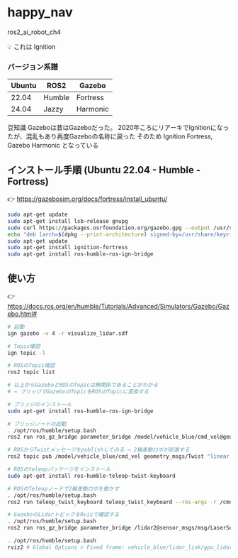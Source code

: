# happy_nav
ros2_ai_robot_ch4

💡 これは Ignition

### バージョン系譜

| Ubuntu | ROS2 | Gazebo |
| -- | -- | -- |
| 22.04 | Humble | Fortress |
| 24.04 | Jazzy | Harmonic |

豆知識
Gazeboは昔はGazeboだった。
2020年ころにリアーキでIgnitionになったが、混乱もあり再度Gazeboの名称に戻った
そのため Ignition Fortress, Gazebo Harmonic となっている

## インストール手順 (Ubuntu 22.04 - Humble - Fortress)

👉 https://gazebosim.org/docs/fortress/install_ubuntu/

```bash
sudo apt-get update
sudo apt-get install lsb-release gnupg
sudo curl https://packages.osrfoundation.org/gazebo.gpg --output /usr/share/keyrings/pkgs-osrf-archive-keyring.gpg
echo "deb [arch=$(dpkg --print-architecture) signed-by=/usr/share/keyrings/pkgs-osrf-archive-keyring.gpg] http://packages.osrfoundation.org/gazebo/ubuntu-stable $(lsb_release -cs) main" | sudo tee /etc/apt/sources.list.d/gazebo-stable.list > /dev/null
sudo apt-get update
sudo apt-get install ignition-fortress
sudo apt-get install ros-humble-ros-ign-bridge
```

## 使い方

👉 https://docs.ros.org/en/humble/Tutorials/Advanced/Simulators/Gazebo/Gazebo.html#

```bash
# 起動
ign gazebo -v 4 -r visualize_lidar.sdf

# Topic確認
ign topic -l

# ROSのTopic確認
ros2 topic list

# 以上からGazeboとROSのTopicは無関係であることがわかる
# → ブリッジでGazeboのTopicをROSのTopicに変換する

# ブリッジのインストール
sudo apt-get install ros-humble-ros-ign-bridge

# ブリッジノードの起動
. /opt/ros/humble/setup.bash
ros2 run ros_gz_bridge parameter_bridge /model/vehicle_blue/cmd_vel@geometry_msgs/msg/Twist]ignition.msgs.Twist

# ROSからTwistメッセージをpublishしてみる → 2輪差動ロボが前進する
ros2 topic pub /model/vehicle_blue/cmd_vel geometry_msgs/Twist "linear: { x: 0.1 }"

# ROSのteleopパッケージをインストール
sudo apt-get install ros-humble-teleop-twist-keyboard

# ROSのTeleopノードで2輪差動ロボを動かす
. /opt/ros/humble/setup.bash
ros2 run teleop_twist_keyboard teleop_twist_keyboard --ros-args -r /cmd_vel:=/model/vehicle_blue/cmd_vel

# GazeboのLidarトピックをRvizで確認する
. /opt/ros/humble/setup.bash
ros2 run ros_gz_bridge parameter_bridge /lidar2@sensor_msgs/msg/LaserScan[ignition.msgs.LaserScan --ros-args -r /lidar2:=/laser_scan

. /opt/ros/humble/setup.bash
rviz2 # Global Options > Fixed frame: vehicle_blue/lidar_link/gpu_lidar, Add Topic: /laser_scan
```
